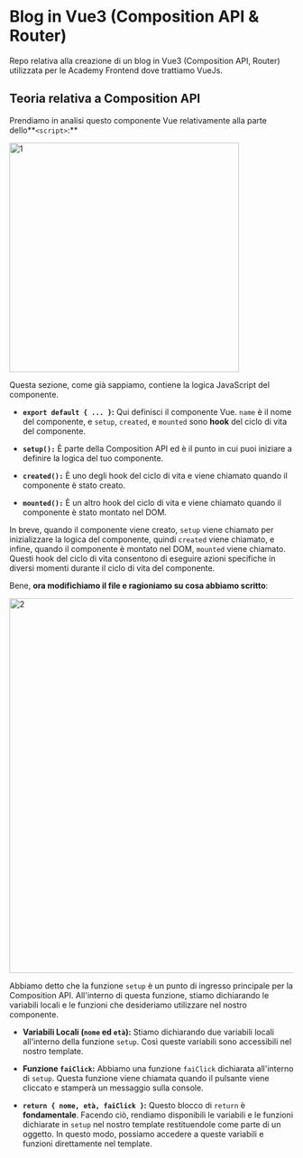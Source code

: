 # Blog in Vue3 (Composition API & Router)

Repo relativa alla creazione di un blog in Vue3 (Composition API, Router) utilizzata per le Academy Frontend dove trattiamo VueJs.

## Teoria relativa a Composition API 

Prendiamo in analisi questo componente Vue relativamente alla parte dello**`<script>`:** 

<img width="407" alt="1" src="https://github.com/simonedimeglio/vue-blog-composition-API/assets/78272736/ec7834a2-8453-4a86-af79-124048d80590">

Questa sezione, come già sappiamo, contiene la logica JavaScript del componente.

-   **`export default { ... }`:** Qui definisci il componente Vue. `name` è il nome del componente, e `setup`, `created`, e `mounted` sono **hook** del ciclo di vita del componente.
    
-   **`setup():`** È parte della Composition API ed è il punto in cui puoi iniziare a definire la logica del tuo componente.
    
-   **`created():`** È uno degli hook del ciclo di vita e viene chiamato quando il componente è stato creato.
    
-   **`mounted():`** È un altro hook del ciclo di vita e viene chiamato quando il componente è stato montato nel DOM.

In breve, quando il componente viene creato, `setup` viene chiamato per inizializzare la logica del componente, quindi `created` viene chiamato, e infine, quando il componente è montato nel DOM, `mounted` viene chiamato. Questi hook del ciclo di vita consentono di eseguire azioni specifiche in diversi momenti durante il ciclo di vita del componente.

Bene, **ora modifichiamo il file e ragioniamo su cosa abbiamo scritto**:

<img width="665" alt="2" src="https://github.com/simonedimeglio/vue-blog-composition-API/assets/78272736/7b79eb63-8cfc-4137-8ba9-6f0ddc286474">

Abbiamo detto che la funzione `setup` è un punto di ingresso principale per la Composition API. All'interno di questa funzione, stiamo dichiarando le variabili locali e le funzioni che desideriamo utilizzare nel nostro componente.

-   **Variabili Locali (`nome` ed `età`):** Stiamo dichiarando due variabili locali all'interno della funzione `setup`. Così queste variabili sono accessibili nel nostro template.

-   **Funzione `faiClick`:** Abbiamo una funzione `faiClick` dichiarata all'interno di `setup`. Questa funzione viene chiamata quando il pulsante viene cliccato e stamperà un messaggio sulla console.
        
-   **`return { nome, età, faiClick }`:** Questo blocco di `return` è **fondamentale**. Facendo ciò, rendiamo disponibili le variabili e le funzioni dichiarate in `setup` nel nostro template restituendole come parte di un oggetto. In questo modo, possiamo accedere a queste variabili e funzioni direttamente nel template.
